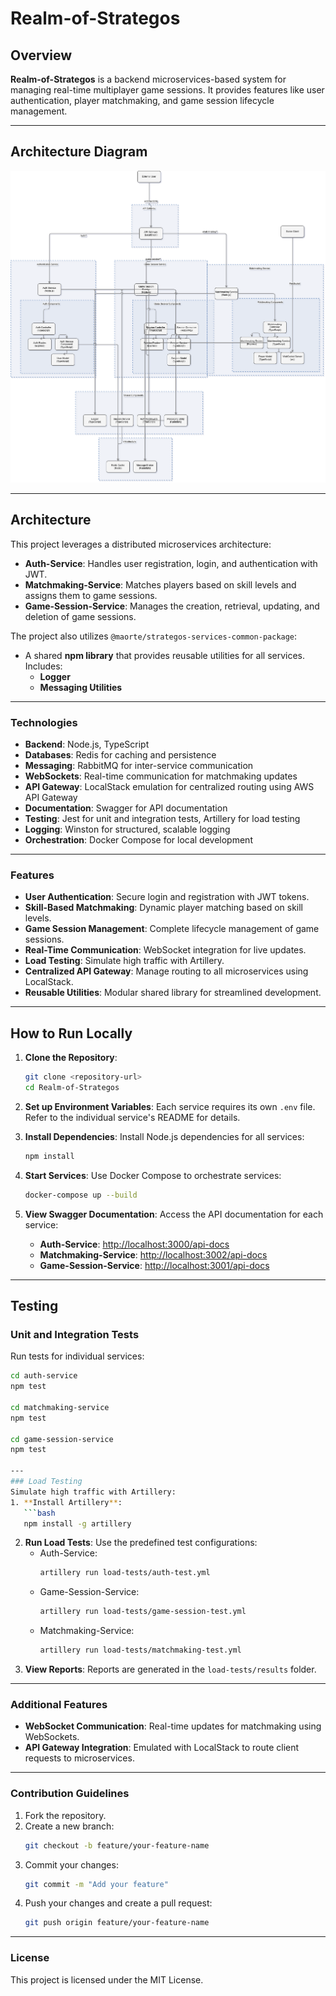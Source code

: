 # Realm-of-Strategos

## Overview
**Realm-of-Strategos** is a backend microservices-based system for managing real-time multiplayer game sessions. It provides features like user authentication, player matchmaking, and game session lifecycle management.

---

## Architecture Diagram

![Realm-of-Strategos Architecture](./project-diagrams/project-diagram.png)

---

## Architecture
This project leverages a distributed microservices architecture:
- **Auth-Service**: Handles user registration, login, and authentication with JWT.
- **Matchmaking-Service**: Matches players based on skill levels and assigns them to game sessions.
- **Game-Session-Service**: Manages the creation, retrieval, updating, and deletion of game sessions.

The project also utilizes `@maorte/strategos-services-common-package`:
- A shared **npm library** that provides reusable utilities for all services.  
  Includes:
  - **Logger**
  - **Messaging Utilities**

---

### Technologies
- **Backend**: Node.js, TypeScript
- **Databases**: Redis for caching and persistence
- **Messaging**: RabbitMQ for inter-service communication
- **WebSockets**: Real-time communication for matchmaking updates
- **API Gateway**: LocalStack emulation for centralized routing using AWS API Gateway
- **Documentation**: Swagger for API documentation
- **Testing**: Jest for unit and integration tests, Artillery for load testing
- **Logging**: Winston for structured, scalable logging
- **Orchestration**: Docker Compose for local development

---

### Features
- **User Authentication**: Secure login and registration with JWT tokens.
- **Skill-Based Matchmaking**: Dynamic player matching based on skill levels.
- **Game Session Management**: Complete lifecycle management of game sessions.
- **Real-Time Communication**: WebSocket integration for live updates.
- **Load Testing**: Simulate high traffic with Artillery.
- **Centralized API Gateway**: Manage routing to all microservices using LocalStack.
- **Reusable Utilities**: Modular shared library for streamlined development.

---

## How to Run Locally

1. **Clone the Repository**:
    ```bash
    git clone <repository-url>
    cd Realm-of-Strategos
    ```

2. **Set up Environment Variables**:
   Each service requires its own `.env` file. Refer to the individual service's README for details.

3. **Install Dependencies**:
   Install Node.js dependencies for all services:
    ```bash
    npm install
    ```

4. **Start Services**:
   Use Docker Compose to orchestrate services:
    ```bash
    docker-compose up --build
    ```

5. **View Swagger Documentation**:
   Access the API documentation for each service:
   - **Auth-Service**: [http://localhost:3000/api-docs](http://localhost:3000/api-docs)
   - **Matchmaking-Service**: [http://localhost:3002/api-docs](http://localhost:3002/api-docs)
   - **Game-Session-Service**: [http://localhost:3001/api-docs](http://localhost:3001/api-docs)

---
## Testing

### Unit and Integration Tests
Run tests for individual services:
```bash
cd auth-service
npm test

cd matchmaking-service
npm test

cd game-session-service
npm test

---
### Load Testing
Simulate high traffic with Artillery:
1. **Install Artillery**:
   ```bash
   npm install -g artillery
   ```
2. **Run Load Tests**:
   Use the predefined test configurations:
   - Auth-Service:
     ```bash
     artillery run load-tests/auth-test.yml
     ```
   - Game-Session-Service:
     ```bash
     artillery run load-tests/game-session-test.yml
     ```
   - Matchmaking-Service:
     ```bash
     artillery run load-tests/matchmaking-test.yml
     ```
3. **View Reports**:
   Reports are generated in the `load-tests/results` folder.

---

### Additional Features
- **WebSocket Communication**: Real-time updates for matchmaking using WebSockets.
- **API Gateway Integration**: Emulated with LocalStack to route client requests to microservices.

---

### Contribution Guidelines
1. Fork the repository.
2. Create a new branch:
   ```bash
   git checkout -b feature/your-feature-name
   ```
3. Commit your changes:
   ```bash
   git commit -m "Add your feature"
   ```
4. Push your changes and create a pull request:
   ```bash
   git push origin feature/your-feature-name
   ```

---

### License
This project is licensed under the MIT License.
